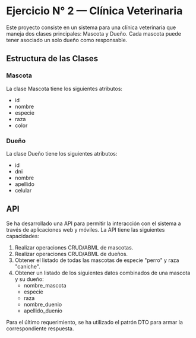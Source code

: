 # Ejercicio N° 2 — Clínica Veterinaria

Este proyecto consiste en un sistema para una clínica veterinaria que maneja dos clases principales: Mascota y Dueño. Cada mascota puede tener asociado un solo dueño como responsable.

## Estructura de las Clases

### Mascota
La clase Mascota tiene los siguientes atributos:
- id
- nombre
- especie
- raza
- color

### Dueño
La clase Dueño tiene los siguientes atributos:
- id
- dni
- nombre
- apellido
- celular

## API
Se ha desarrollado una API para permitir la interacción con el sistema a través de aplicaciones web y móviles. La API tiene las siguientes capacidades:

1. Realizar operaciones CRUD/ABML de mascotas.
2. Realizar operaciones CRUD/ABML de dueños.
3. Obtener el listado de todas las mascotas de especie "perro" y raza "caniche".
4. Obtener un listado de los siguientes datos combinados de una mascota y su dueño:
   - nombre_mascota
   - especie
   - raza
   - nombre_duenio
   - apellido_duenio

Para el último requerimiento, se ha utilizado el patrón DTO para armar la correspondiente respuesta.
